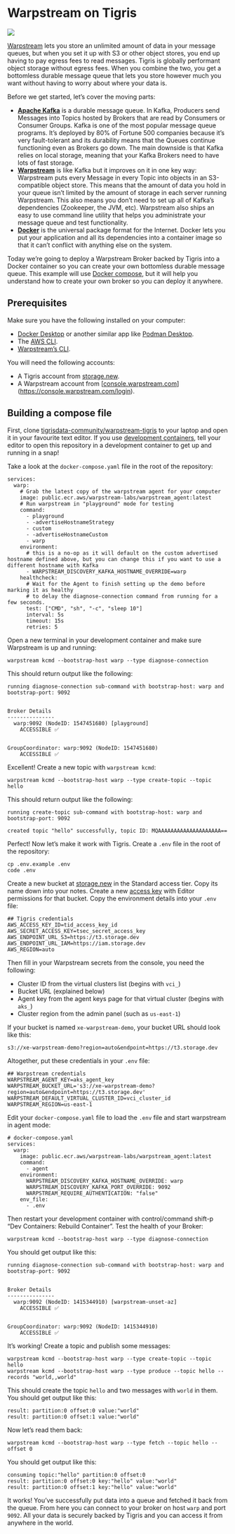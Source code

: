 # Warpstream on Tigris

![](./.img/ty-stream.jpg)

[Warpstream](https://www.warpstream.com/) lets you store an unlimited amount of data in your message queues, but when you set it up with S3 or other object stores, you end up having to pay egress fees to read messages. Tigris is globally performant object storage without egress fees. When you combine the two, you get a bottomless durable message queue that lets you store however much you want without having to worry about where your data is.

Before we get started, let’s cover the moving parts:

- [**Apache Kafka**](https://kafka.apache.org/) is a durable message queue. In Kafka, Producers send Messages into Topics hosted by Brokers that are read by Consumers or Consumer Groups. Kafka is one of the most popular message queue programs. It’s deployed by 80% of Fortune 500 companies because it’s very fault-tolerant and its durability means that the Queues continue functioning even as Brokers go down. The main downside is that Kafka relies on local storage, meaning that your Kafka Brokers need to have lots of fast storage.
- [**Warpstream**](https://www.warpstream.com/) is like Kafka but it improves on it in one key way: Warpstream puts every Message in every Topic into objects in an S3-compatible object store. This means that the amount of data you hold in your queue isn’t limited by the amount of storage in each server running Warpstream. This also means you don’t need to set up all of Kafka’s dependencies (Zookeeper, the JVM, etc). Warpstream also ships an easy to use command line utility that helps you administrate your message queue and test functionality.
- [**Docker**](https://docker.com) is the universal package format for the Internet. Docker lets you put your application and all its dependencies into a container image so that it can’t conflict with anything else on the system.

Today we’re going to deploy a Warpstream Broker backed by Tigris into a Docker container so you can create your own bottomless durable message queue. This example will use [Docker compose](https://docs.docker.com/compose/), but it will help you understand how to create your own broker so you can deploy it anywhere.

## Prerequisites

Make sure you have the following installed on your computer:

- [Docker Desktop](https://www.docker.com/products/docker-desktop/) or another similar app like [Podman Desktop](https://podman-desktop.io/).
- The [AWS CLI](https://aws.amazon.com/cli/).
- [Warpstream’s CLI](https://docs.warpstream.com/warpstream/reference/cli-reference).

You will need the following accounts:

- A Tigris account from [storage.new](https://storage.new).
- A Warpstream account from \[[console.warpstream.com](http://console.warpstream.com)\](https://console.warpstream.com/login).

## Building a compose file

First, clone [tigrisdata-community/warpstream-tigris](https://github.com/tigrisdata-community/warpstream-tigris) to your laptop and open it in your favourite text editor. If you use [development containers](https://www.tigrisdata.com/blog/dev-containers-python/), tell your editor to open this repository in a development container to get up and running in a snap\!

Take a look at the `docker-compose.yaml` file in the root of the repository:

```
services:
  warp:
    # Grab the latest copy of the warpstream agent for your computer
    image: public.ecr.aws/warpstream-labs/warpstream_agent:latest
    # Run warpstream in "playground" mode for testing
    command:
      - playground
      - -advertiseHostnameStrategy
      - custom
      - -advertiseHostnameCustom
      - warp
    environment:
      # this is a no-op as it will default on the custom advertised hostname defined above, but you can change this if you want to use a different hostname with Kafka
      - WARPSTREAM_DISCOVERY_KAFKA_HOSTNAME_OVERRIDE=warp
    healthcheck:
      # Wait for the Agent to finish setting up the demo before marking it as healthy
      # to delay the diagnose-connection command from running for a few seconds.
      test: ["CMD", "sh", "-c", "sleep 10"]
      interval: 5s
      timeout: 15s
      retries: 5
```

Open a new terminal in your development container and make sure Warpstream is up and running:

```
warpstream kcmd --bootstrap-host warp --type diagnose-connection
```

This should return output like the following:

```
running diagnose-connection sub-command with bootstrap-host: warp and bootstrap-port: 9092


Broker Details
---------------
  warp:9092 (NodeID: 1547451680) [playground]
    ACCESSIBLE ✅


GroupCoordinator: warp:9092 (NodeID: 1547451680)
    ACCESSIBLE ✅
```

Excellent\! Create a new topic with `warpstream kcmd`:

```
warpstream kcmd --bootstrap-host warp --type create-topic --topic hello
```

This should return output like the following:

```
running create-topic sub-command with bootstrap-host: warp and bootstrap-port: 9092

created topic "hello" successfully, topic ID: MQAAAAAAAAAAAAAAAAAAAA==
```

Perfect\! Now let’s make it work with Tigris. Create a `.env` file in the root of the repository:

```
cp .env.example .env
code .env
```

Create a new bucket at [storage.new](https://storage.new) in the Standard access tier. Copy its name down into your notes. Create a new [access key](https://storage.new/accesskey) with Editor permissions for that bucket. Copy the environment details into your `.env` file:

```
## Tigris credentials
AWS_ACCESS_KEY_ID=tid_access_key_id
AWS_SECRET_ACCESS_KEY=tsec_secret_access_key
AWS_ENDPOINT_URL_S3=https://t3.storage.dev
AWS_ENDPOINT_URL_IAM=https://iam.storage.dev
AWS_REGION=auto
```

Then fill in your Warpstream secrets from the console, you need the following:

- Cluster ID from the virtual clusters list (begins with `vci_`)
- Bucket URL (explained below)
- Agent key from the agent keys page for that virtual cluster (begins with `aks_`)
- Cluster region from the admin panel (such as `us-east-1`)

If your bucket is named `xe-warpstream-demo`, your bucket URL should look like this:

```
s3://xe-warpstream-demo?region=auto&endpoint=https://t3.storage.dev
```

Altogether, put these credentials in your `.env` file:

```
## Warpstream credentials
WARPSTREAM_AGENT_KEY=aks_agent_key
WARPSTREAM_BUCKET_URL='s3://xe-warpstream-demo?region=auto&endpoint=https://t3.storage.dev'
WARPSTREAM_DEFAULT_VIRTUAL_CLUSTER_ID=vci_cluster_id
WARPSTREAM_REGION=us-east-1
```

Edit your `docker-compose.yaml` file to load the `.env` file and start warpstream in agent mode:

```
# docker-compose.yaml
services:
  warp:
    image: public.ecr.aws/warpstream-labs/warpstream_agent:latest
    command:
      - agent
    environment:
      WARPSTREAM_DISCOVERY_KAFKA_HOSTNAME_OVERRIDE: warp
      WARPSTREAM_DISCOVERY_KAFKA_PORT_OVERRIDE: 9092
      WARPSTREAM_REQUIRE_AUTHENTICATION: "false"
    env_file:
      - .env
```

Then restart your development container with control/command shift-p “Dev Containers: Rebuild Container”. Test the health of your Broker:

```
warpstream kcmd --bootstrap-host warp --type diagnose-connection
```

You should get output like this:

```
running diagnose-connection sub-command with bootstrap-host: warp and bootstrap-port: 9092


Broker Details
---------------
  warp:9092 (NodeID: 1415344910) [warpstream-unset-az]
    ACCESSIBLE ✅


GroupCoordinator: warp:9092 (NodeID: 1415344910)
    ACCESSIBLE ✅
```

It’s working\! Create a topic and publish some messages:

```
warpstream kcmd --bootstrap-host warp --type create-topic --topic hello
warpstream kcmd --bootstrap-host warp --type produce --topic hello --records "world,,world"
```

This should create the topic `hello` and two messages with `world` in them. You should get output like this:

```
result: partition:0 offset:0 value:"world"
result: partition:0 offset:1 value:"world"
```

Now let’s read them back:

```
warpstream kcmd --bootstrap-host warp --type fetch --topic hello --offset 0
```

You should get output like this:

```
consuming topic:"hello" partition:0 offset:0
result: partition:0 offset:0 key:"hello" value:"world"
result: partition:0 offset:1 key:"hello" value:"world"
```

It works\! You’ve successfully put data into a queue and fetched it back from the queue. From here you can connect to your broker on host `warp` and port `9092`. All your data is securely backed by Tigris and you can access it from anywhere in the world.
